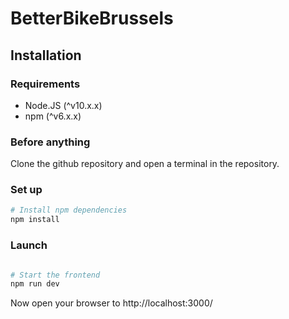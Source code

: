 # BetterBikeBrussels

## Installation

### Requirements

* Node.JS (^v10.x.x)
* npm (^v6.x.x)

### Before anything

Clone the github repository and open a terminal in the repository.

### Set up

``` bash
# Install npm dependencies
npm install

```

### Launch

``` bash

# Start the frontend
npm run dev

```
Now open your browser to http://localhost:3000/